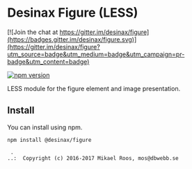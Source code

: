 Desinax Figure (LESS)
===============================

[![Join the chat at https://gitter.im/desinax/figure](https://badges.gitter.im/desinax/figure.svg)](https://gitter.im/desinax/figure?utm_source=badge&utm_medium=badge&utm_campaign=pr-badge&utm_content=badge)

[![npm version](https://badge.fury.io/js/%40desinax%2Ffigure.svg)](https://badge.fury.io/js/%40desinax%2Ffigure)

LESS module for the figure element and image presentation.



Install
-------------------------------

You can install using npm.

```text
npm install @desinax/figure
```



```
 . 
..:  Copyright (c) 2016-2017 Mikael Roos, mos@dbwebb.se 
```
